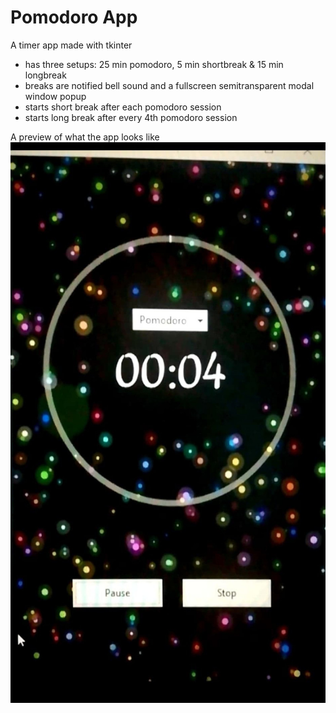 # Pomodoro App

A timer app made with tkinter
* has three setups: 25 min pomodoro, 5 min shortbreak & 15 min longbreak
* breaks are notified bell sound and a fullscreen semitransparent modal window popup
* starts short break after each pomodoro session
* starts long break after every 4th pomodoro session

A preview of what the app looks like
![Preview](https://github.com/mtnekros/PomodoroApp/blob/master/imgs/pomodoro.jpg)
